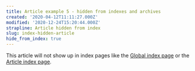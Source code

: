 ```yaml
---
title: Article example 5 - hidden from indexes and archives
created: '2020-04-12T11:11:27.000Z'
modified: '2020-12-24T15:20:44.000Z'
strapline: Article hidden from index
slug: index-hidden-article
hide_from_index: true
---
```


This article will not show up in index pages like the [Global index page](/) or the [Article index page](/articles).
